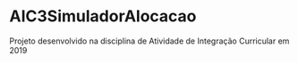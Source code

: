 # AIC3SimuladorAlocacao
Projeto desenvolvido na disciplina de Atividade de Integração Curricular em 2019
